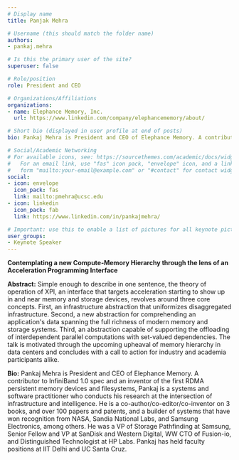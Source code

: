 ```yaml
---
# Display name
title: Panjak Mehra	

# Username (this should match the folder name)
authors:
- pankaj.mehra

# Is this the primary user of the site?
superuser: false

# Role/position
role: President and CEO

# Organizations/Affiliations
organizations: 
- name: Elephance Memory, Inc.
  url: https://www.linkedin.com/company/elephancememory/about/

# Short bio (displayed in user profile at end of posts)
bio: Pankaj Mehra is President and CEO of Elephance Memory. A contributor to InfiniBand 1.0 spec and an inventor of the first RDMA persistent memory devices and filesystems, Pankaj is a systems and software practitioner who conducts his research at the intersection of infrastructure and intelligence. He is a co-author/co-editor/co-inventor on 3 books, and over 100 papers and patents, and a builder of systems that have won recognition from NASA, Sandia National Labs, and Samsung Electronics, among others. He was a VP of Storage Pathfinding at Samsung, Senior Fellow and VP at SanDisk and Western Digital, WW CTO of Fusion-io, and Distinguished Technologist at HP Labs. Pankaj has held faculty positions at IIT Delhi and UC Santa Cruz.

# Social/Academic Networking
# For available icons, see: https://sourcethemes.com/academic/docs/widgets/#icons
#   For an email link, use "fas" icon pack, "envelope" icon, and a link in the
#   form "mailto:your-email@example.com" or "#contact" for contact widget.
social:
- icon: envelope
  icon_pack: fas
  link: mailto:pmehra@ucsc.edu
- icon: linkedin
  icon_pack: fab
  link: https://www.linkedin.com/in/pankajmehra/

# Important: use this to enable a list of pictures for all keynote pictures on the keynote speaker page.
user_groups:
- Keynote Speaker
---
```

**Contemplating a new Compute-Memory Hierarchy through the lens of an Acceleration Programming Interface**

**Abstract:** Simple enough to describe in one sentence, the theory of operation of XPI, an interface that targets acceleration starting to show up in and near memory and storage devices, revolves around three core concepts. First, an infrastructure abstraction that uniformizes disaggregated infrastructure. Second, a new abstraction for comprehending an application's data spanning the full richness of modern memory and storage systems. Third, an abstraction capable of supporting the offloading of interdependent parallel computations with set-valued dependencies. The talk is motivated through the upcoming upheaval of memory hierarchy in data centers and concludes with a call to action for industry and academia participants alike. 

**Bio:** Pankaj Mehra is President and CEO of Elephance Memory. A contributor to InfiniBand 1.0 spec and an inventor of the first RDMA persistent memory devices and filesystems, Pankaj is a systems and software practitioner who conducts his research at the intersection of infrastructure and intelligence. He is a co-author/co-editor/co-inventor on 3 books, and over 100 papers and patents, and a builder of systems that have won recognition from NASA, Sandia National Labs, and Samsung Electronics, among others. He was a VP of Storage Pathfinding at Samsung, Senior Fellow and VP at SanDisk and Western Digital, WW CTO of Fusion-io, and Distinguished Technologist at HP Labs. Pankaj has held faculty positions at IIT Delhi and UC Santa Cruz.